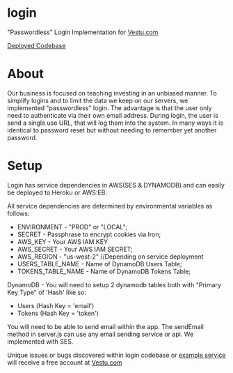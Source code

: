 # login
"Passwordless" Login Implementation for [Vestu.com](https://vestu.com/)

[Deployed Codebase](https://logintest.vestu.com/)

# About

Our business is focused on teaching investing in an unbiased manner. To simplify logins and to limit the data we keep on our servers, we implemented "passwordless" login. The advantage is that the user only need to authenticate via their own email address. During login, the user is send a single use URL, that will log them into the system. In many ways it is identical to password reset but without needing to remember yet another password.

# Setup

Login has service dependencies in AWS(SES & DYNAMODB) and can easily be deployed to Heroku or AWS:EB.

All service dependencies are determined by environmental variables as follows:

- ENVIRONMENT - "PROD" or "LOCAL";
- SECRET - Passphrase to encrypt cookies via Iron;
- AWS_KEY - Your AWS IAM KEY
- AWS_SECRET - Your AWS IAM SECRET;
- AWS_REGION - "us-west-2" //Depending on service deployment
- USERS_TABLE_NAME - Name of DynamoDB Users Table;
- TOKENS_TABLE_NAME - Name of DynamoDB Tokens Table;

DynamoDB - You will need to setup 2 dynamodb tables both with "Primary Key Type" of 'Hash' like so:
- Users (Hash Key = 'email')
- Tokens (Hash Key = 'token')

You will need to be able to send email within the app. The sendEmail method in server.js can use any email sending service or api. We implemented with SES.

Unique issues or bugs discovered within login codebase or [example service](https://logintest.vestu.com/) will receive a free account at [Vestu.com](https://vestu.com/)